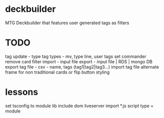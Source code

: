 # deckbuilder

MTG Deckbuilder that features user generated tags as filters

# TODO

tag update - type
tag types - mv, type line, user tags
set commander
remove card
filter
import - input file
export - input file | RDS | mongo DB
export tag file - csv - name, tags (tag1|tag2|tag3...)
import tag file
alternate frame for non traditional cards or flip button
styling

# lessons

set tsconfig to module
lib include dom
liveserver
import \*.js
script type = module
